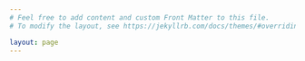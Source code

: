 ```yaml
---
# Feel free to add content and custom Front Matter to this file.
# To modify the layout, see https://jekyllrb.com/docs/themes/#overriding-theme-defaults

layout: page
---
```


<script src="https://ajax.googleapis.com/ajax/libs/jquery/2.1.1/jquery.min.js"></script>
<iframe id="youtube_video" width="600" height="340" frameborder="0" allowfullscreen></iframe>
